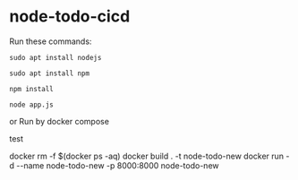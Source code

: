 # node-todo-cicd

Run these commands:


`sudo apt install nodejs`


`sudo apt install npm`


`npm install`

`node app.js`

or Run by docker compose

test

docker rm -f $(docker ps -aq)
docker build . -t node-todo-new
docker run -d --name node-todo-new -p 8000:8000 node-todo-new

